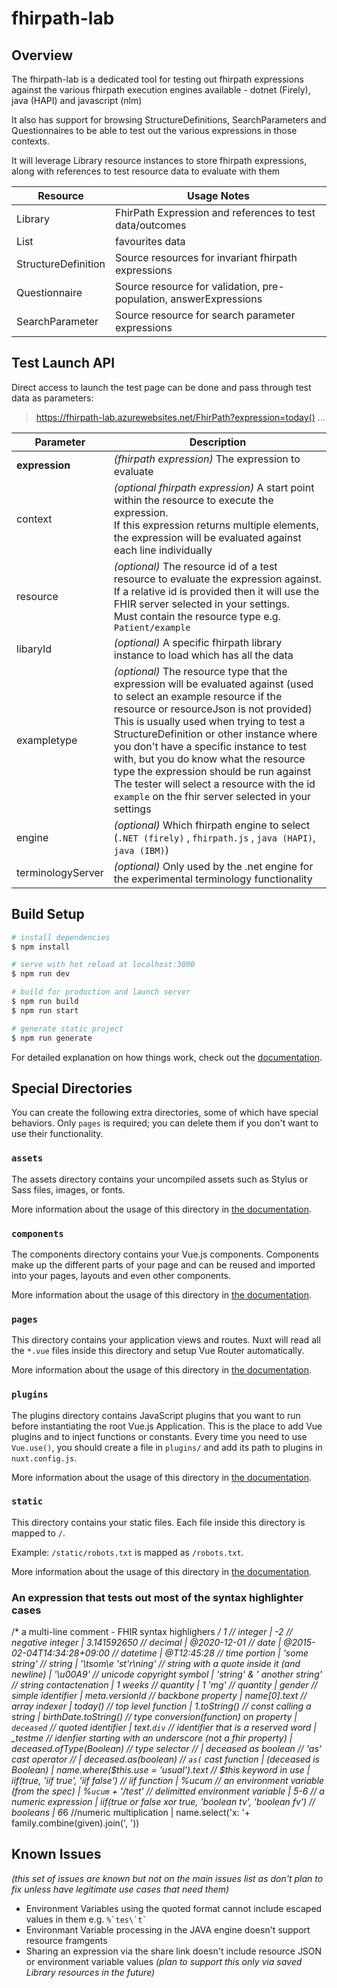 # fhirpath-lab

## Overview
The fhirpath-lab is a dedicated tool for testing out fhirpath expressions against the various
fhirpath execution engines available - dotnet (Firely), java (HAPI) and javascript (nlm)

It also has support for browsing StructureDefinitions, SearchParameters and Questionnaires to be able to test out the various expressions in those contexts.

It will leverage Library resource instances to store fhirpath expressions, along with references
to test resource data to evaluate with them

| Resource | Usage Notes |
| - | - |
| Library | FhirPath Expression and references to test data/outcomes |
| List | favourites data |
| StructureDefinition | Source resources for invariant fhirpath expressions |
| Questionnaire | Source resource for validation, pre-population, answerExpressions |
| SearchParameter | Source resource for search parameter expressions |

## Test Launch API
Direct access to launch the test page can be done and pass through test data as parameters:
> https://fhirpath-lab.azurewebsites.net/FhirPath?expression=today() ...

| Parameter | Description |
| - | - |
| **expression** | *(fhirpath expression)* The expression to evaluate |
| context | *(optional fhirpath expression)* A start point within the resource to execute the expression.<br/>If this expression returns multiple elements, the expression will be evaluated against each line individually |
| resource | *(optional)* The resource id of a test resource to evaluate the expression against.<br/>If a relative id is provided then it will use the FHIR server selected in your settings.<br/>Must contain the resource type e.g. `Patient/example` |
| libaryId | *(optional)* A specific fhirpath library instance to load which has all the data|
| exampletype | *(optional)* The resource type that the expression will be evaluated against (used to select an example resource if the resource or resourceJson is not provided)<br/>This is usually used when trying to test a StructureDefinition or other instance where you don't have a specific instance to test with, but you do know what the resource type the expression should be run against<br/>The tester will select a resource with the id `example` on the fhir server selected in your settings |
| engine | *(optional)* Which fhirpath engine to select (`.NET (firely)` , `fhirpath.js` , `java (HAPI)`, `java (IBM)`) |
| terminologyServer | *(optional)* Only used by the .net engine for the experimental terminology functionality |

## Build Setup

```bash
# install dependencies
$ npm install

# serve with hot reload at localhost:3000
$ npm run dev

# build for production and launch server
$ npm run build
$ npm run start

# generate static project
$ npm run generate
```

For detailed explanation on how things work, check out the [documentation](https://nuxtjs.org).

## Special Directories

You can create the following extra directories, some of which have special behaviors. Only `pages` is required; you can delete them if you don't want to use their functionality.

### `assets`

The assets directory contains your uncompiled assets such as Stylus or Sass files, images, or fonts.

More information about the usage of this directory in [the documentation](https://nuxtjs.org/docs/2.x/directory-structure/assets).

### `components`

The components directory contains your Vue.js components. Components make up the different parts of your page and can be reused and imported into your pages, layouts and even other components.

More information about the usage of this directory in [the documentation](https://nuxtjs.org/docs/2.x/directory-structure/components).

### `pages`

This directory contains your application views and routes. Nuxt will read all the `*.vue` files inside this directory and setup Vue Router automatically.

More information about the usage of this directory in [the documentation](https://nuxtjs.org/docs/2.x/get-started/routing).

### `plugins`

The plugins directory contains JavaScript plugins that you want to run before instantiating the root Vue.js Application. This is the place to add Vue plugins and to inject functions or constants. Every time you need to use `Vue.use()`, you should create a file in `plugins/` and add its path to plugins in `nuxt.config.js`.

More information about the usage of this directory in [the documentation](https://nuxtjs.org/docs/2.x/directory-structure/plugins).

### `static`

This directory contains your static files. Each file inside this directory is mapped to `/`.

Example: `/static/robots.txt` is mapped as `/robots.txt`.

More information about the usage of this directory in [the documentation](https://nuxtjs.org/docs/2.x/directory-structure/static).

### An expression that tests out most of the syntax highlighter cases
/* a multi-line comment - FHIR syntax highlighers */
1 // integer
| -2 // negative integer
| 3.141592650 // decimal
| @2020-12-01 // date
| @2015-02-04T14:34:28+09:00 // datetime
| @T12:45:28 // time portion
| 'some string' // string
| '\tsom\\e \'st\'r\ning' // string with a quote inside it (and newline)
| '\u00A9' // unicode copyright symbol
| 'string' & ' another string' // string contactenation
| 1 weeks // quantity
| 1 'mg' // quantity
| gender // simple identifier
| meta.versionId // backbone property
| name[0].text // array indexer
| today() // top level function
| 1.toString() // const calling a string
| birthDate.toString() // type conversion(function) on property
| `deceased` // quoted identifier
| text.`div` // identifier that is a reserved word
| _testme // idenfier starting with an underscore (not a fhir property)
| deceased.ofType(Boolean) // type selector
// | deceased as boolean // 'as' cast operator
// | deceased.as(boolean) // `as(` cast function
| (deceased is Boolean)
| name.where($this.use = 'usual').text // $this keyword in use
| iif(true, 'iif true', 'iif false') // iif function
| %ucum // an environment variable (from the spec)
| %`ucum` + '/test' // delimitted environment variable
| 5-6 // a numeric expression
| iif(true or false xor true, 'boolean tv', 'boolean fv') // booleans
| 6*6 //numeric multiplication
| name.select('x: '+ family.combine(given).join(', '))

## Known Issues
_(this set of issues are known but not on the main issues list as don't plan to fix unless have legitimate use cases that need them)_
* Environment Variables using the quoted format cannot include escaped values in them e.g. `` %`tes\`t` ``
* Environmant Variable processing in the JAVA engine doesn't support resource framgents
* Sharing an expression via the share link doesn't include resource JSON or environment variable values _(plan to support this only via saved Library resources in the future)_
